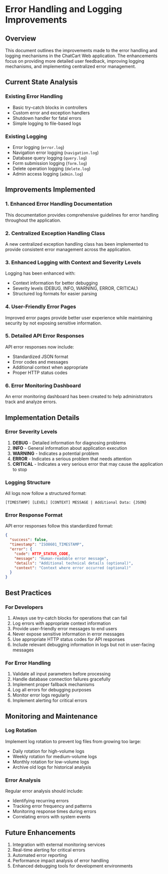 # Error Handling and Logging Improvements

## Overview

This document outlines the improvements made to the error handling and logging mechanisms in the ChatCart Web application. The enhancements focus on providing more detailed user feedback, improving logging mechanisms, and implementing centralized error management.

## Current State Analysis

### Existing Error Handling
- Basic try-catch blocks in controllers
- Custom error and exception handlers
- Shutdown handler for fatal errors
- Simple logging to file-based logs

### Existing Logging
- Error logging (`error.log`)
- Navigation error logging (`navigation.log`)
- Database query logging (`query.log`)
- Form submission logging (`form.log`)
- Delete operation logging (`delete.log`)
- Admin access logging (`admin.log`)

## Improvements Implemented

### 1. Enhanced Error Handling Documentation

This documentation provides comprehensive guidelines for error handling throughout the application.

### 2. Centralized Exception Handling Class

A new centralized exception handling class has been implemented to provide consistent error management across the application.

### 3. Enhanced Logging with Context and Severity Levels

Logging has been enhanced with:
- Context information for better debugging
- Severity levels (DEBUG, INFO, WARNING, ERROR, CRITICAL)
- Structured log formats for easier parsing

### 4. User-Friendly Error Pages

Improved error pages provide better user experience while maintaining security by not exposing sensitive information.

### 5. Detailed API Error Responses

API error responses now include:
- Standardized JSON format
- Error codes and messages
- Additional context when appropriate
- Proper HTTP status codes

### 6. Error Monitoring Dashboard

An error monitoring dashboard has been created to help administrators track and analyze errors.

## Implementation Details

### Error Severity Levels

1. **DEBUG** - Detailed information for diagnosing problems
2. **INFO** - General information about application execution
3. **WARNING** - Indicates a potential problem
4. **ERROR** - Indicates a serious problem that needs attention
5. **CRITICAL** - Indicates a very serious error that may cause the application to stop

### Logging Structure

All logs now follow a structured format:
```
[TIMESTAMP] [LEVEL] [CONTEXT] MESSAGE | Additional Data: {JSON}
```

### Error Response Format

API error responses follow this standardized format:
```json
{
  "success": false,
  "timestamp": "ISO8601_TIMESTAMP",
  "error": {
    "code": HTTP_STATUS_CODE,
    "message": "Human-readable error message",
    "details": "Additional technical details (optional)",
    "context": "Context where error occurred (optional)"
  }
}
```

## Best Practices

### For Developers

1. Always use try-catch blocks for operations that can fail
2. Log errors with appropriate context information
3. Provide user-friendly error messages to end users
4. Never expose sensitive information in error messages
5. Use appropriate HTTP status codes for API responses
6. Include relevant debugging information in logs but not in user-facing messages

### For Error Handling

1. Validate all input parameters before processing
2. Handle database connection failures gracefully
3. Implement proper fallback mechanisms
4. Log all errors for debugging purposes
5. Monitor error logs regularly
6. Implement alerting for critical errors

## Monitoring and Maintenance

### Log Rotation

Implement log rotation to prevent log files from growing too large:
- Daily rotation for high-volume logs
- Weekly rotation for medium-volume logs
- Monthly rotation for low-volume logs
- Archive old logs for historical analysis

### Error Analysis

Regular error analysis should include:
- Identifying recurring errors
- Tracking error frequency and patterns
- Monitoring response times during errors
- Correlating errors with system events

## Future Enhancements

1. Integration with external monitoring services
2. Real-time alerting for critical errors
3. Automated error reporting
4. Performance impact analysis of error handling
5. Enhanced debugging tools for development environments